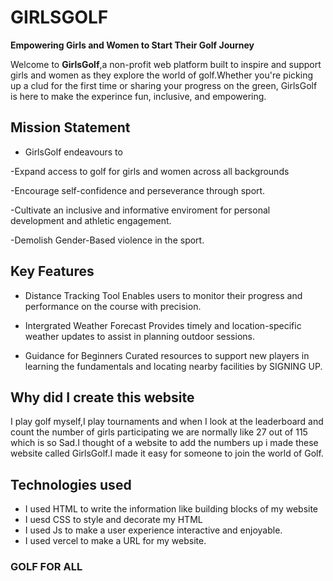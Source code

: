 # GIRLSGOLF 
**Empowering Girls and Women to Start Their Golf Journey**

Welcome to **GirlsGolf**,a non-profit web platform built to inspire and support girls and women as they explore the world of golf.Whether you're picking up a clud for the first time or sharing your progress on the green, GirlsGolf is here to make the experince fun, inclusive, and empowering.

## Mission Statement
- GirlsGolf endeavours to

-Expand access to golf for girls and women across all  backgrounds

-Encourage self-confidence and perseverance through sport.

-Cultivate an inclusive and informative enviroment for personal development and athletic engagement.

-Demolish Gender-Based violence in the sport.


## Key Features
- Distance Tracking Tool
Enables users to monitor their progress and performance on the course with precision.

- Intergrated Weather Forecast
      Provides timely and location-specific weather updates to assist in planning outdoor sessions.

 - Guidance for Beginners
    Curated resources to support new players in learning the fundamentals and locating nearby facilities by SIGNING UP.


## Why did I create this website
I play golf myself,I play tournaments and when I look at the leaderboard and count the number of girls participating we are normally like 27 out of 115 which is so Sad.I thought of a website to add the numbers up i made these website called GirlsGolf.I made it easy for someone to join the world of Golf.

## Technologies used
- I used HTML to write the information like building blocks of my website
- I uesd CSS to style and decorate my HTML
- I used Js to make a user experience interactive and enjoyable.
- I used vercel to make a URL for my website.

### GOLF FOR ALL
